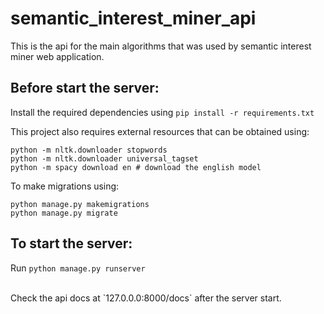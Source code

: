 ﻿# semantic_interest_miner_api

This is the api for the main algorithms that was used by semantic interest miner web application.

## Before start the server:

Install the required dependencies using `pip install -r requirements.txt`

This project also requires external resources that can be obtained using:
```
python -m nltk.downloader stopwords
python -m nltk.downloader universal_tagset
python -m spacy download en # download the english model
```

To make migrations using:

```
python manage.py makemigrations
python manage.py migrate
```


## To start the server:
Run `python manage.py runserver`



<br>
Check the api docs at `127.0.0.0:8000/docs` after the server start.
